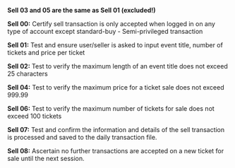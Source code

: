**Sell 03 and 05 are the same as Sell 01 (excluded!)**

**Sell 00:** Certify sell transaction is only accepted when logged in on any type of account 
		except standard-buy - Semi-privileged transaction
			
**Sell 01:** Test and ensure user/seller is asked to input event title, number of 
		tickets and price per ticket
			
**Sell 02:** Test to verify the maximum length of an event title does not 
		exceed 25 characters
			
**Sell 04:** Test to verify the maximum price for a ticket sale does not exceed 999.99

**Sell 06:** Test to verify the maximum number of tickets for sale 
		does not exceed 100 tickets
			
**Sell 07:** Test and confirm the information and details of the sell transaction is 
		processed and saved to the daily transaction file.
			
**Sell 08:** Ascertain no further transactions are accepted on a new ticket for sale 
		until the next session.
